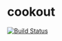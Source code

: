 # cookout

[![Build Status](https://travis-ci.org/1yzo/Cookout.svg?branch=master)](https://travis-ci.org/1yzo/Cookout)
